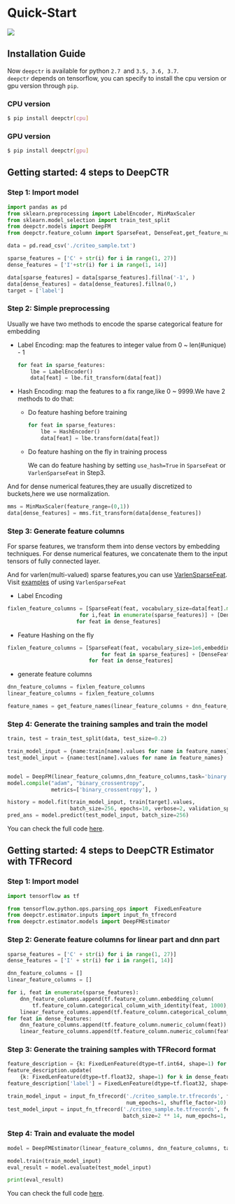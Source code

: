 # Quick-Start
[![](https://pai-public-data.oss-cn-beijing.aliyuncs.com/EN-pai-dsw.svg)](https://dsw-dev.data.aliyun.com/#/?fileUrl=https://pai-public-data.oss-cn-beijing.aliyuncs.com/deep-ctr/Getting-started-4-steps-to-DeepCTR.ipynb&fileName=Getting-started-4-steps-to-DeepCTR.ipynb)
## Installation Guide
Now `deepctr` is available for python `2.7 `and `3.5, 3.6, 3.7`.  
`deepctr` depends on tensorflow, you can specify to install the cpu version or gpu version through `pip`.

### CPU version

```bash
$ pip install deepctr[cpu]
```
### GPU version

```bash
$ pip install deepctr[gpu]
```
## Getting started: 4 steps to DeepCTR


### Step 1: Import model


```python
import pandas as pd
from sklearn.preprocessing import LabelEncoder, MinMaxScaler
from sklearn.model_selection import train_test_split
from deepctr.models import DeepFM
from deepctr.feature_column import SparseFeat, DenseFeat,get_feature_names

data = pd.read_csv('./criteo_sample.txt')

sparse_features = ['C' + str(i) for i in range(1, 27)]
dense_features = ['I'+str(i) for i in range(1, 14)]

data[sparse_features] = data[sparse_features].fillna('-1', )
data[dense_features] = data[dense_features].fillna(0,)
target = ['label']
```
    


### Step 2: Simple preprocessing


Usually we have two methods to encode the sparse categorical feature for embedding

- Label Encoding: map the features to integer value from 0 ~ len(#unique) - 1
  ```python
  for feat in sparse_features:
      lbe = LabelEncoder()
      data[feat] = lbe.fit_transform(data[feat])
  ```
- Hash Encoding: map the features to a fix range,like 0 ~ 9999.We have 2 methods to do that:
  - Do feature hashing before training
    ```python
    for feat in sparse_features:
        lbe = HashEncoder()
        data[feat] = lbe.transform(data[feat])
    ```
  - Do feature hashing on the fly in training process 

    We can do feature hashing by setting `use_hash=True` in `SparseFeat` or `VarlenSparseFeat` in Step3.


And for dense numerical features,they are usually  discretized to buckets,here we use normalization.

```python
mms = MinMaxScaler(feature_range=(0,1))
data[dense_features] = mms.fit_transform(data[dense_features])
```


### Step 3: Generate feature columns

For sparse features, we transform them into dense vectors by embedding techniques.
For dense numerical features, we concatenate them to the input tensors of fully connected layer. 

And for varlen(multi-valued) sparse features,you can use [VarlenSparseFeat](./Features.html#varlensparsefeat).  Visit [examples](./Examples.html#multi-value-input-movielens) of using `VarlenSparseFeat`

- Label Encoding
```python
fixlen_feature_columns = [SparseFeat(feat, vocabulary_size=data[feat].max() + 1,embedding_dim=4)
                       for i,feat in enumerate(sparse_features)] + [DenseFeat(feat, 1,)
                      for feat in dense_features]

```
- Feature Hashing on the fly
```python
fixlen_feature_columns = [SparseFeat(feat, vocabulary_size=1e6,embedding_dim=4, use_hash=True, dtype='string')  # the input is string
                              for feat in sparse_features] + [DenseFeat(feat, 1, )
                          for feat in dense_features]
```
- generate feature columns
```python
dnn_feature_columns = fixlen_feature_columns
linear_feature_columns = fixlen_feature_columns

feature_names = get_feature_names(linear_feature_columns + dnn_feature_columns)

```
### Step 4: Generate the training samples and train the model

```python
train, test = train_test_split(data, test_size=0.2)

train_model_input = {name:train[name].values for name in feature_names}
test_model_input = {name:test[name].values for name in feature_names}


model = DeepFM(linear_feature_columns,dnn_feature_columns,task='binary')
model.compile("adam", "binary_crossentropy",
              metrics=['binary_crossentropy'], )

history = model.fit(train_model_input, train[target].values,
                    batch_size=256, epochs=10, verbose=2, validation_split=0.2, )
pred_ans = model.predict(test_model_input, batch_size=256)

```
You can check the full code [here](./Examples.html#classification-criteo).



## Getting started: 4 steps to DeepCTR Estimator with TFRecord

### Step 1: Import model

```python
import tensorflow as tf

from tensorflow.python.ops.parsing_ops import  FixedLenFeature
from deepctr.estimator.inputs import input_fn_tfrecord
from deepctr.estimator.models import DeepFMEstimator

```

### Step 2: Generate feature columns for linear part and dnn part

```python
sparse_features = ['C' + str(i) for i in range(1, 27)]
dense_features = ['I' + str(i) for i in range(1, 14)]

dnn_feature_columns = []
linear_feature_columns = []

for i, feat in enumerate(sparse_features):
    dnn_feature_columns.append(tf.feature_column.embedding_column(
        tf.feature_column.categorical_column_with_identity(feat, 1000), 4))
    linear_feature_columns.append(tf.feature_column.categorical_column_with_identity(feat, 1000))
for feat in dense_features:
    dnn_feature_columns.append(tf.feature_column.numeric_column(feat))
    linear_feature_columns.append(tf.feature_column.numeric_column(feat))

```
### Step 3: Generate the training samples with TFRecord format

```python
feature_description = {k: FixedLenFeature(dtype=tf.int64, shape=1) for k in sparse_features}
feature_description.update(
    {k: FixedLenFeature(dtype=tf.float32, shape=1) for k in dense_features})
feature_description['label'] = FixedLenFeature(dtype=tf.float32, shape=1)

train_model_input = input_fn_tfrecord('./criteo_sample.tr.tfrecords', feature_description, 'label', batch_size=256,
                                      num_epochs=1, shuffle_factor=10)
test_model_input = input_fn_tfrecord('./criteo_sample.te.tfrecords', feature_description, 'label',
                                     batch_size=2 ** 14, num_epochs=1, shuffle_factor=0)
```

### Step 4: Train and evaluate the model

```python
model = DeepFMEstimator(linear_feature_columns, dnn_feature_columns, task='binary')

model.train(train_model_input)
eval_result = model.evaluate(test_model_input)

print(eval_result)
```

You can check the full code [here](./Examples.html#estimator-with-tfrecord-classification-criteo).








